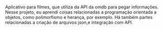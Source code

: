 Aplicativo para filmes, que utiliza da API da omdb para pegar informações.
Nesse projeto, eu aprendi coisas relacionadas a programação orientada a objetos, como polimorfismo e herança, por exemplo.
Há também partes relacionadas a criação de arquivos json,e integração com API.
